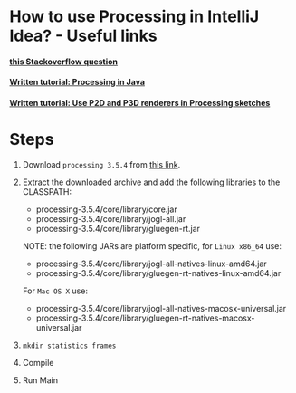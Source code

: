 # How to use Processing in IntelliJ Idea? - Useful links
#### [this Stackoverflow question](https://stackoverflow.com/questions/36765288/how-to-use-processing-3-on-intellij-idea)
#### [Written tutorial: Processing in Java](https://happycoding.io/tutorials/java/processing-in-java)
#### [Written tutorial: Use P2D and P3D renderers in Processing sketches](https://gilspot.net/blog/using-p2d-and-p3d-renderers-kotlin-processing-sketches)

# Steps
1. Download `processing 3.5.4` from [this link](https://processing.org/download).
2. Extract the downloaded archive and add the following libraries to the CLASSPATH:
    - processing-3.5.4/core/library/core.jar
    - processing-3.5.4/core/library/jogl-all.jar
    - processing-3.5.4/core/library/gluegen-rt.jar
    
    NOTE: the following JARs are platform specific, for `Linux x86_64` use:
    - processing-3.5.4/core/library/jogl-all-natives-linux-amd64.jar
    - processing-3.5.4/core/library/gluegen-rt-natives-linux-amd64.jar

    For `Mac OS X` use:
    - processing-3.5.4/core/library/jogl-all-natives-macosx-universal.jar
    - processing-3.5.4/core/library/gluegen-rt-natives-macosx-universal.jar

3. `mkdir statistics frames`
4. Compile
5. Run Main
